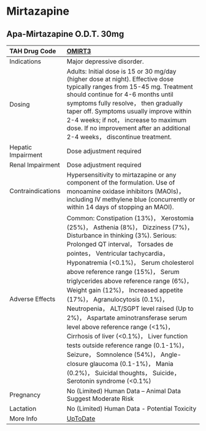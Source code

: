 # Mirtazapine

## Apa-Mirtazapine O.D.T. 30mg

| TAH Drug Code      | [OMIRT3](https://www.tahsda.org.tw/drugs/hissearch.php?drug_code=OMIRT3)                                                                                                                                                                                                                                                                                                                                                                                                                                                                                                                                                                                                                                                                          |
|:-------------------|:--------------------------------------------------------------------------------------------------------------------------------------------------------------------------------------------------------------------------------------------------------------------------------------------------------------------------------------------------------------------------------------------------------------------------------------------------------------------------------------------------------------------------------------------------------------------------------------------------------------------------------------------------------------------------------------------------------------------------------------------------|
| Indications        | Major depressive disorder.                                                                                                                                                                                                                                                                                                                                                                                                                                                                                                                                                                                                                                                                                                                        |
| Dosing             | Adults: Initial dose is 15 or 30 mg/day (higher dose at night). Effective dose typically ranges from 15-45 mg. Treatment should continue for 4-6 months until symptoms fully resolve， then gradually taper off. Symptoms usually improve within 2-4 weeks; if not， increase to maximum dose. If no improvement after an additional 2-4 weeks， discontinue treatment.                                                                                                                                                                                                                                                                                                                                                                           |
| Hepatic Impairment | Dose adjustment required                                                                                                                                                                                                                                                                                                                                                                                                                                                                                                                                                                                                                                                                                                                          |
| Renal Impairment   | Dose adjustment required                                                                                                                                                                                                                                                                                                                                                                                                                                                                                                                                                                                                                                                                                                                          |
| Contraindications  | Hypersensitivity to mirtazapine or any component of the formulation. Use of monoamine oxidase inhibitors (MAOIs)， including IV methylene blue (concurrently or within 14 days of stopping an MAOI).                                                                                                                                                                                                                                                                                                                                                                                                                                                                                                                                              |
| Adverse Effects    | Common: Constipation (13%)， Xerostomia (25%)， Asthenia (8%)， Dizziness (7%)， Disturbance in thinking (3%). Serious: Prolonged QT interval， Torsades de pointes， Ventricular tachycardia， Hyponatremia (<0.1%)， Serum cholesterol above reference range (15%)， Serum triglycerides above reference range (6%)， Weight gain (12%)， Increased appetite (17%)， Agranulocytosis (0.1%)， Neutropenia， ALT/SGPT level raised (Up to 2%)， Aspartate aminotransferase serum level above reference range (<1%)， Cirrhosis of liver (<0.1%)， Liver function tests outside reference range (0.1-1%)， Seizure， Somnolence (54%)， Angle-closure glaucoma (0.1-1%)， Mania (0.2%)， Suicidal thoughts， Suicide， Serotonin syndrome (<0.1%) |
| Pregnancy          | No (Limited) Human Data – Animal Data Suggest Moderate Risk                                                                                                                                                                                                                                                                                                                                                                                                                                                                                                                                                                                                                                                                                       |
| Lactation          | No (Limited) Human Data - Potential Toxicity                                                                                                                                                                                                                                                                                                                                                                                                                                                                                                                                                                                                                                                                                                      |
| More Info          | [UpToDate](https://www.uptodate.com/contents/mirtazapine-drug-information)                                                                                                                                                                                                                                                                                                                                                                                                                                                                                                                                                                                                                                                                        |


